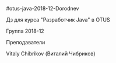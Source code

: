 #otus-java-2018-12-Dorodnev

Дз для курса "Разработчик Java" в OTUS

Группа 2018-12

Преподаватели

Vitaly Chibrikov (Виталий Чибриков)
